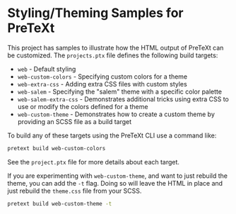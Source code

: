 #  Styling/Theming Samples for PreTeXt

This project has samples to illustrate how the HTML output of PreTeXt can be customized. The `projects.ptx` file defines the following build targets:

* `web` - Default styling
* `web-custom-colors` - Specifying custom colors for a theme
* `web-extra-css` - Adding extra CSS files with custom styles
* `web-salem` - Specifying the "salem" theme with a specific color palette
* `web-salem-extra-css` - Demonstrates additional tricks using extra CSS to use or modify the colors defined for a theme
* `web-custom-theme` - Demonstrates how to create a custom theme by providing an SCSS file as a build target

To build any of these targets using the PreTeXt CLI use a command like:

```bash
pretext build web-custom-colors
```

See the `project.ptx` file for more details about each target.

If you are experimenting with `web-custom-theme`, and want to just rebuild the theme, you can add the `-t` flag. Doing so will leave the HTML in place and just rebuild the `theme.css` file from your SCSS.

```bash
pretext build web-custom-theme -t
```
